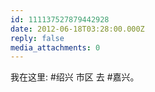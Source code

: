 ```yaml
---
id: 111137527879442928
date: 2012-06-18T03:28:00.000Z
reply: false
media_attachments: 0
---
```


我在这里: #绍兴 市区 去 #嘉兴。 ​​​​

